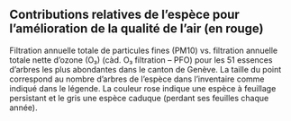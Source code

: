 ## Contributions relatives de l’espèce pour l’amélioration de la qualité de l’air (en rouge)

Filtration annuelle totale de particules fines (PM10) vs. filtration annuelle totale nette d’ozone (O₃) (càd. O₃ filtration – PFO) pour les 51 essences d’arbres les plus abondantes dans le canton de Genève. La taille du point correspond au nombre d’arbres de l’espèce dans l’inventaire comme indiqué dans le légende. La couleur rose indique une espèce à feuillage persistant et le gris une espèce caduque (perdant ses feuilles chaque année).